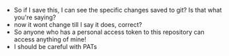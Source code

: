 - So if I save this, I can see the specific changes saved to git? Is that what you're saying?
- now it wont change till I say it does, correct?
- So anyone who has a personal access token to this repository can access anything of mine!
- I should be careful with PATs